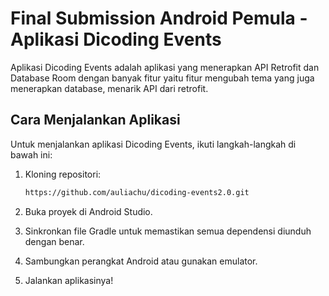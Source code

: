 # Final Submission Android Pemula - Aplikasi Dicoding Events
Aplikasi Dicoding Events adalah aplikasi yang menerapkan API Retrofit dan Database Room dengan banyak fitur yaitu fitur mengubah tema yang juga menerapkan database, menarik API dari retrofit.

## Cara Menjalankan Aplikasi

Untuk menjalankan aplikasi Dicoding Events, ikuti langkah-langkah di bawah ini:

1. Kloning repositori:
    ```bash
    https://github.com/auliachu/dicoding-events2.0.git
    ```

2. Buka proyek di Android Studio.

3. Sinkronkan file Gradle untuk memastikan semua dependensi diunduh dengan benar.

4. Sambungkan perangkat Android atau gunakan emulator.

5. Jalankan aplikasinya!

